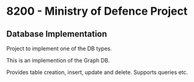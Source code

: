 # 8200 - Ministry of Defence Project
## Database Implementation

Project to implement one of the DB types.

This is an implemention of the Graph DB. 

Provides table creation, insert, update and delete. 
Supports queries etc.

